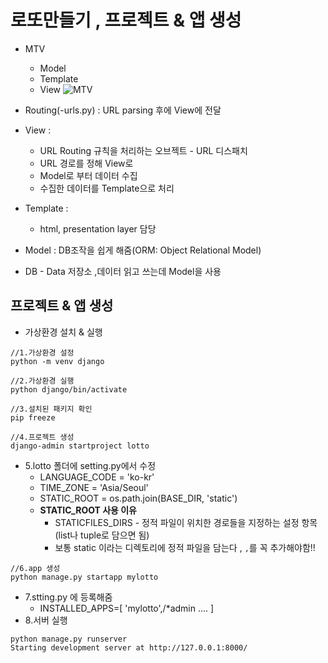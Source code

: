 # 로또만들기 , 프로젝트 & 앱 생성
- MTV
  - Model
  - Template
  - View
 ![MTV](https://img1.daumcdn.net/thumb/R1280x0/?scode=mtistory2&fname=http%3A%2F%2Fcfile28.uf.tistory.com%2Fimage%2F991AD1365B448DA70224A9)
 
 - Routing(-urls.py) : URL parsing 후에 View에 전달
 - View :
    - URL Routing 규칙을 처리하는 오브젝트 - URL 디스패치
    - URL 경로를 정해 View로
    - Model로 부터 데이터 수집
    - 수집한 데이터를 Template으로 처리
 - Template :
    - html, presentation layer 담당
 - Model : DB조작을 쉽게 해줌(ORM: Object Relational Model)
 - DB - Data 저장소 ,데이터 읽고 쓰는데 Model을 사용
 
## 프로젝트 & 앱 생성

- 가상환경 설치 & 실행
```shell
//1.가상환경 설정
python -m venv django

//2.가상환경 실행
python django/bin/activate

//3.설치된 패키지 확인
pip freeze

//4.프로젝트 생성
django-admin startproject lotto
```
- 5.lotto 폴더에 setting.py에서 수정
  - LANGUAGE_CODE = 'ko-kr'
  - TIME_ZONE = 'Asia/Seoul'
  - STATIC_ROOT = os.path.join(BASE_DIR, 'static')
  - **STATIC_ROOT 사용 이유**
    - STATICFILES_DIRS - 정적 파일이 위치한 경로들을 지정하는 설정 항목(list나 tuple로 담으면 됨)
    - 보통 static 이라는 디렉토리에 정적 파일을 담는다 , `,`를 꼭 추가해야함!!
```shell
//6.app 생성
python manage.py startapp mylotto
```
- 7.stting.py 에 등록해줌
  - INSTALLED_APPS=[
      'mylotto',/*admin
      ....
      ]
- 8.서버 실행
```shell
python manage.py runserver
Starting development server at http://127.0.0.1:8000/
```
   




```
